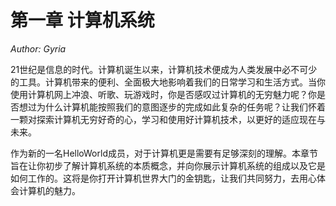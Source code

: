 # 第一章 计算机系统

*Author: Gyria*

21世纪是信息的时代。计算机诞生以来，计算机技术便成为人类发展中必不可少的工具。计算机带来的便利、全面极大地影响着我们的日常学习和生活方式。当你使用计算机网上冲浪、听歌、玩游戏时，你是否感叹过计算机的无穷魅力呢？你是否想过为什么计算机能按照我们的意图逐步的完成如此复杂的任务呢？让我们怀着一颗对探索计算机无穷好奇的心，学习和使用好计算机技术，以更好的适应现在与未来。

作为新的一名HelloWorld成员，对于计算机更是需要有足够深刻的理解。本章节旨在让你初步了解计算机系统的本质概念，并向你展示计算机系统的组成以及它是如何工作的。这将是你打开计算机世界大门的金钥匙，让我们共同努力，去用心体会计算机的魅力。


